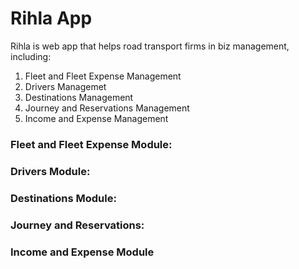 # Rihla App

Rihla is web app that helps road transport firms in biz management, including:

1. Fleet and Fleet Expense Management
2. Drivers Managemet
3. Destinations Management
4. Journey and Reservations Management
5. Income and Expense Management

### Fleet and Fleet Expense Module:

### Drivers Module:

### Destinations Module:

### Journey and Reservations:

### Income and Expense Module

